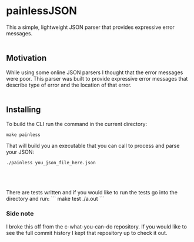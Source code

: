 # painlessJSON
This a simple, lightweight JSON parser that provides expressive error messages.
<br>
<br>

## Motivation
While using some online JSON parsers I thought that the error messages were poor. This parser was built to provide expressive error messages that describe type of error and the location of that error.
<br>
<br>

## Installing
To build the CLI run the command in the current directory:
```
make painless
```
That will build you an executable that you can call to process and parse your JSON:
```
./painless you_json_file_here.json
```
<br>
<br>
<br>
There are tests written and if you would like to run the tests go into the directory and run:
```
make test
./a.out
```

### Side note
I broke this off from the c-what-you-can-do repository. If you would like to see the full commit history I kept that repository up to check it out.
